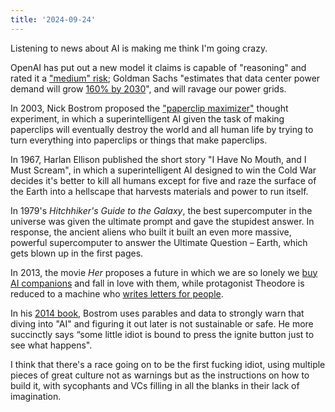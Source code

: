 ```yaml
---
title: '2024-09-24'
---
```

Listening to news about AI is making me think I'm going crazy. 

OpenAI has put out a new model it claims is capable of "reasoning" and rated it a ["medium" risk](https://www.vox.com/future-perfect/371827/openai-chatgpt-artificial-intelligence-ai-risk-strawberry); Goldman Sachs "estimates that data center power demand will grow [160% by 2030](https://www.goldmansachs.com/insights/articles/AI-poised-to-drive-160-increase-in-power-demand)", and will ravage our power grids. 

In 2003, Nick Bostrom proposed the ["paperclip maximizer"](https://en.wikipedia.org/wiki/Instrumental_convergence#Paperclip_maximizer) thought experiment, in which a superintelligent AI given the task of making paperclips will eventually destroy the world and all human life by trying to turn everything into paperclips or things that make paperclips. 

In 1967, Harlan Ellison published the short story "I Have No Mouth, and I Must Scream", in which a superintelligent AI designed to win the Cold War decides it's better to kill all humans except for five and raze the surface of the Earth into a hellscape that harvests materials and power to run itself.

In 1979's *Hitchhiker's Guide to the Galaxy*, the best supercomputer in the universe was given the ultimate prompt and gave the stupidest answer. In response, the ancient aliens who built it built an even more massive, powerful supercomputer to answer the Ultimate Question – Earth, which gets blown up in the first pages.

In 2013, the movie *Her* proposes a future in which we are so lonely we [buy AI companions](https://www.theguardian.com/technology/article/2024/may/27/scarlett-johansson-openai-legal-artificial-intelligence-chatgpt) and fall in love with them, while protagonist Theodore is reduced to a machine who [writes letters for people](https://www.npr.org/2024/07/30/nx-s1-5056201/google-olympics-ai-ad).

In his [2014 book](https://www.goodreads.com/book/show/20527133-superintelligence), Bostrom uses parables and data to strongly warn that diving into "AI" and figuring it out later is not sustainable or safe. He more succinctly says “some little idiot is bound to press the ignite button just to see what happens".

I think that there's a race going on to be the first fucking idiot, using multiple pieces of great culture not as warnings but as the instructions on how to build it, with sycophants and VCs filling in all the blanks in their lack of imagination.